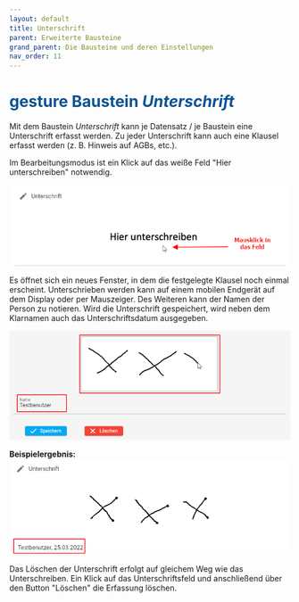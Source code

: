 ```yaml
---
layout: default
title: Unterschrift
parent: Erweiterte Bausteine
grand_parent: Die Bausteine und deren Einstellungen
nav_order: 11
---
```


# <span style="color:#0b5394"><span class="material-icons">gesture</span> **Baustein *Unterschrift***</span>

Mit dem Baustein *Unterschrift* kann je Datensatz / je Baustein eine Unterschrift erfasst werden.
Zu jeder Unterschrift kann auch eine Klausel erfasst werden (z. B. Hinweis auf AGBs, etc.).

Im Bearbeitungsmodus ist ein Klick auf das weiße Feld "Hier unterschreiben" notwendig.

![signature](\assets\record-spec-settings\1signature.png "signature")

Es öffnet sich ein neues Fenster, in dem die festgelegte Klausel noch einmal erscheint. Unterschrieben
werden kann auf einem mobilen Endgerät auf dem Display oder per Mauszeiger. Des Weiteren kann
der Namen der Person zu notieren. Wird die Unterschrift gespeichert, wird neben dem Klarnamen auch
das Unterschriftsdatum ausgegeben.

![signature](\assets\record-spec-settings\1signature2.png "signature")

**Beispielergebnis:**  
![signature](\assets\record-spec-settings\1signature3.png "signature")

Das Löschen der Unterschrift erfolgt auf gleichem Weg wie das Unterschreiben.
Ein Klick auf das Unterschriftsfeld und anschließend über den Button "Löschen" die Erfassung
löschen.